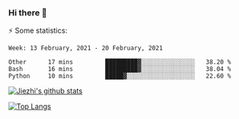 ### Hi there 👋

⚡ Some statistics:

<!--START_SECTION:waka-->
```text
Week: 13 February, 2021 - 20 February, 2021

Other      17 mins         █████████▓░░░░░░░░░░░░░░░   38.20 % 
Bash       16 mins         █████████▓░░░░░░░░░░░░░░░   38.04 % 
Python     10 mins         █████▓░░░░░░░░░░░░░░░░░░░   22.60 % 
```
<!--END_SECTION:waka-->

[![Jiezhi's github stats](https://github-readme-stats.vercel.app/api?username=Jiezhi&show_icons=true)](https://github.com/Jiezhi/github-readme-stats)

[![Top Langs](https://github-readme-stats.vercel.app/api/top-langs/?username=Jiezhi&hide=javascript,html)](https://github.com/Jiezhi/github-readme-stats)
<!--
**Jiezhi/Jiezhi** is a ✨ _special_ ✨ repository because its `README.md` (this file) appears on your GitHub profile.

Here are some ideas to get you started:

- 🔭 I’m currently working on ...
- 🌱 I’m currently learning ...
- 👯 I’m looking to collaborate on ...
- 🤔 I’m looking for help with ...
- 💬 Ask me about ...
- 📫 How to reach me: ...
- 😄 Pronouns: ...
- ⚡ Fun fact: ...
-->

